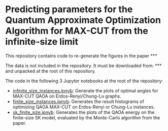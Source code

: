 # Predicting parameters for the Quantum Approximate Optimization Algorithm for MAX-CUT from the infinite-size limit

This repository contains code to re-generate the figures in the paper ***

The data is not included in the repository. It must be downloaded from: *** and unpacked at the root of this repository.

The code in the following 3 Jupyter notebooks at the root of the repository:
- [infinite_size_instances.ipnyb](./infinite_size_instances.ipynb): Generate the plots of optimal angles for MAX-CUT QAOA on Erdos-Renyi/Chung-Lu graphs.
- [finite_size_instances.ipnyb](./finite_size_instances.ipynb): Generates the result histograms of optimizing QAOA MAX-CUT on Erdos-Renyi or Chung-Lu instances.
- [sk_finite_size.ipnyb](./sk_finite_size.ipynb): Generates the plots of the QAOA energy on the finite-size SK model, evaluated by the Monte-Carlo algorithm from the paper.